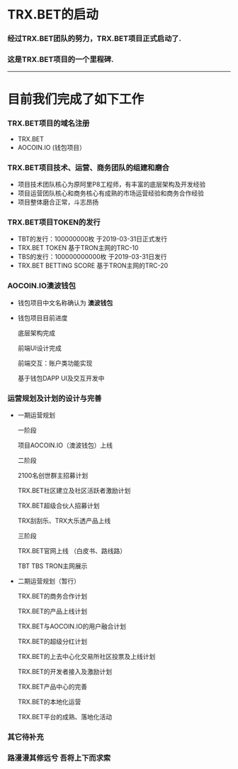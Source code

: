 # TRX.BET的启动
### 经过TRX.BET团队的努力，TRX.BET项目正式启动了.
### 这是TRX.BET项目的一个里程碑.

---

# 目前我们完成了如下工作
### TRX.BET项目的域名注册
* TRX.BET
* AOCOIN.IO  (钱包项目）
### TRX.BET项目技术、运营、商务团队的组建和磨合
* 项目技术团队核心为原阿里P8工程师，有丰富的底层架构及开发经验
* 项目运营团队核心和商务核心有成熟的市场运营经验和商务合作经验
* 项目整体磨合正常，斗志昂扬
### TRX.BET项目TOKEN的发行
* TBT的发行：100000000枚 于2019-03-31日正式发行
* TRX.BET TOKEN 基于TRON主网的TRC-10
* TBS的发行：100000000000枚 于2019-03-31日发行
* TRX.BET BETTING SCORE 基于TRON主网的TRC-20
### AOCOIN.IO澳波钱包
* 钱包项目中文名称确认为 **澳波钱包**
* 钱包项目目前进度

  底层架构完成

  前端UI设计完成
  
  前端交互：账户类功能实现
  
  基于钱包DAPP UI及交互开发中
  
### 运营规划及计划的设计与完善
* 一期运营规划

  一阶段
    
    项目AOCOIN.IO（澳波钱包）上线
  
  二阶段
    
    2100名创世群主招募计划
    
    TRX.BET社区建立及社区活跃者激励计划
  
    TRX.BET超级合伙人招募计划
    
    TRX刮刮乐、TRX大乐透产品上线
  
  三阶段
    
    TRX.BET官网上线 （白皮书、路线路）
  
    TBT TBS TRON主网展示
    
* 二期运营规划（暂行）
    
    TRX.BET的商务合作计划
    
    TRX.BET的产品上线计划
    
    TRX.BET与AOCOIN.IO的用户融合计划
    
    TRX.BET的超级分红计划
    
    TRX.BET的上去中心化交易所社区投票及上线计划

    TRX.BET的开发者接入及激励计划
    
    TRX.BET产品中心的完善
    
    TRX.BET的本地化运营
    
    TRX.BET平台的成熟、落地化活动
    
### 其它待补充
### 路漫漫其修远兮 吾将上下而求索

    
    
